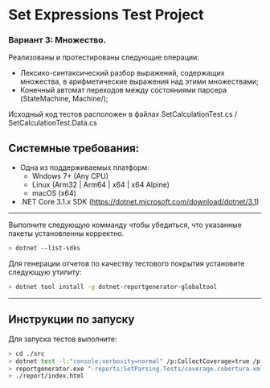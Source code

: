 Set Expressions Test Project
===

### Вариант 3: Множество.

Реализованы и протестированы следующие операции:  
- Лексико-синтаксический разбор выражений, содержащих множества, в арифметические выражения над этими множествами;
- Конечный автомат переходов между состояниями парсера (StateMachine, Machine/);

Исходный код тестов расположен в файлах SetCalculationTest.cs / SetCalculationTest.Data.cs  

## Системные требования:  
- Одна из поддерживаемых платформ: 
    - Wndows 7+ (Any CPU)
    - Linux (Arm32 | Arm64 | x64 | x64 Alpine)
    - macOS (x64)
- .NET Core 3.1.x SDK (https://dotnet.microsoft.com/download/dotnet/3.1)

---    
Выполните следующую комманду чтобы убедиться, что указанные пакеты установленны корректно.
```bash
> dotnet --list-sdks
```

Для генерации отчетов по качеству тестового покрытия установите следующую утилиту:
```bash
> dotnet tool install -g dotnet-reportgenerator-globaltool
```

---
## Инструкции по запуску
Для запуска тестов выполните:

```bash
> cd ./src
> dotnet test -l:"console;verbosity=normal" /p:CollectCoverage=true /p:CoverletOutputFormat=cobertura
> reportgenerator.exe "-reports:SetParsing.Tests/coverage.cobertura.xml" "-targetdir:report" -reporttypes:Html
> ./report/index.html
```
